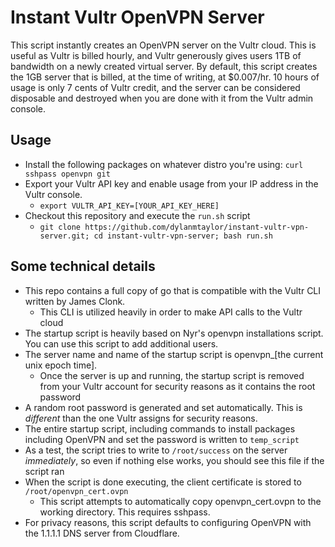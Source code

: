 # Instant Vultr OpenVPN Server

This script instantly creates an OpenVPN server on the Vultr cloud. This is useful as Vultr is billed hourly, and Vultr generously gives users 1TB of bandwidth on a newly created virtual server. By default, this script creates the 1GB server that is billed, at the time of writing, at $0.007/hr. 10 hours of usage is only 7 cents of Vultr credit, and the server can be considered disposable and destroyed when you are done with it from the Vultr admin console.

## Usage

* Install the following packages on whatever distro you're using: `curl sshpass openvpn git`
* Export your Vultr API key and enable usage from your IP address in the Vultr console.
  * `export VULTR_API_KEY=[YOUR_API_KEY_HERE]`
* Checkout this repository and execute the `run.sh` script
  * `git clone https://github.com/dylanmtaylor/instant-vultr-vpn-server.git; cd instant-vultr-vpn-server; bash run.sh`

## Some technical details

* This repo contains a full copy of go that is compatible with the Vultr CLI written by James Clonk.
  * This CLI is utilized heavily in order to make API calls to the Vultr cloud
* The startup script is heavily based on Nyr's openvpn installations script. You can use this script to add additional users.
* The server name and name of the startup script is openvpn_[the current unix epoch time].
  * Once the server is up and running, the startup script is removed from your Vultr account for security reasons as it contains the root password
* A random root password is generated and set automatically. This is _different_ than the one Vultr assigns for security reasons.
* The entire startup script, including commands to install packages including OpenVPN and set the password is written to `temp_script`
* As a test, the script tries to write to `/root/success` on the server _immediately_, so even if nothing else works, you should see this file if the script ran
* When the script is done executing, the client certificate is stored to `/root/openvpn_cert.ovpn`
  * This script attempts to automatically copy openvpn_cert.ovpn to the working directory. This requires sshpass.
* For privacy reasons, this script defaults to configuring OpenVPN with the 1.1.1.1 DNS server from Cloudflare.
